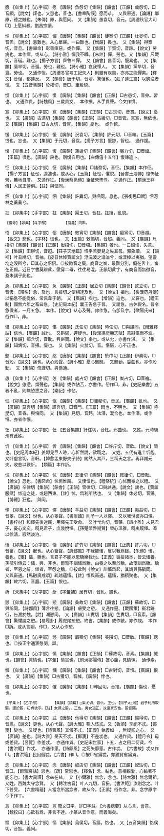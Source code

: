 <!-- { "loadSidebar": true } -->
愿	【卯集上】【心字部】	愿	【唐韻】魚怨切【集韻】【韻會】【正韻】虞怨切，□音願。【說文】謹也。又愨也，善也。【書臯陶謨】愿而恭。　又與原通。【論語】鄕原，德之賊也。【朱傳】原，與愿同。　又【集韻】愚袁切，音元。【周禮秋官大司□】上愿糾暴。劉昌宗讀。

惮	【卯集上】【心字部】	憚	【唐韻】【集韻】【韻會】徒案切【正韻】杜晏切，□音但。【說文】忌難也。从心單聲。一曰難也。【增韻】畏也。　又【集韻】得案切，音旦。【書畢命】彰善癉惡。或作憚。　又【集韻】丁賀切，音跢。【說文】勞病也。本作癉，或从心。【詩小雅】憚我不暇。【朱註】憚，勞也。又【集韻】尺戰切，音硟。難也。【揚子方言】齊魯曰憚。　又【韻會】昌善切。慢易也。　又【集韻】蕩旱切，音蜑。勞也，難也。【詩小雅】哀我憚人。　又【集韻】黨旱切，音亶。勞也。　又通作怛。【周禮冬官考工記矢人】則雖有疾風，亦弗之能憚矣。【釋文】音怛，都達反。　又【韻會】唐干切，音壇。驚怛也。【莊子達生篇】以鉤注者憚。　又【五音集韻】於權切，音□。車敝貌。

惯	【卯集上】【心字部】	慣	【廣韻】【集韻】【韻會】【正韻】□古患切，音丱。習也。　又通作貫。【詩魏風】三歲貫女。　本作摜。从手貫聲。今文作慣。

悹	【卯集上】【心字部】	悹	【唐韻】【集韻】【正韻】□古玩切，音貫。【說文】憂也。　又【廣韻】古滿切【集韻】【韻會】【正韻】古緩切，□音管。悹悹，無依也。　又【廣韻】【集韻】□古丸切，音官。【集韻】憂也。　或作悺。

愋	【卯集上】【心字部】	愋	【廣韻】況袁切。【集韻】許元切，□音暄。【玉篇】恨也，忘也。　又【集韻】于元切，音袁。【揚子方言】愋諒，智也。　通作諼。

愎	【卯集上】【心字部】	愎	【廣韻】蒲逼切【集韻】【韻會】弼力切，□音煏。【玉篇】很也。【廣韻】戾也。剛愎自用也。【左傳僖十五年】愎諫違卜。

怔	【卯集上】【心字部】	怔	【廣韻】【集韻】□諸盈切，音征。【集韻】本作佂。【揚子方言】佂伀，遑遽也。或从心。【玉篇】怔忪，懼貌。【晉書王濬傳】惶怖怔營，無地自厝。　又通作征。【後漢蔡邕傳】臣怔營怖悸。　亦通作正。【前漢王莽傳】人民正營俱。【註】與怔同。

怬	【卯集上】【心字部】	怬	【集韻】許異切，與呬同。息也。【張衡思□賦】怬河林之蓁蓁兮。

抂	【卯集中】【手字部】	抂	【集韻】渠王切，音狂。抂攘，亂貌。

	【備考】【卯集】【斗字部】		【龍龕】同斟。

怊	【卯集上】【心字部】	怊	【唐韻】敕宵切【集韻】【韻會】癡宵切，□音超。【說文】悲也。【字林】悵也。　又【玉篇】敕憍切，音超。義同。　又【廣韻】尺招切【集韻】【韻會】【正韻】蚩招切，□音弨。【集韻】奢也。一曰怊悵，失意。　又【集韻】田聊切，音迢。【莊子天地篇】怊乎若嬰兒之失其母。郭象讀。　又【韻補】叶丑鳩切，音抽。【皮日休悼賈誼文】浮沅波之潝洫兮，或漾棹以夷猶。望靈均之沒所兮，□其心之怊怊。◎按徵音之癡，商音之蚩，最難分別，癡在舌上，蚩在正齒。近日字書莫辨此，徹穿二母，往往易混。正韻切此字，有商音而無徵音，蓋未講乎此也。

急	【卯集上】【心字部】	急	【廣韻】【正韻】居立切【集韻】【韻會】訖立切，□音伋。【釋名】急，及也，言操切之使相逮及也。　又【說文】褊也。【後漢范丹傳】以狷急不能從俗，常佩韋于朝。　又【廣韻】疾也。【增韻】迫也。　又窘也。【禮王制】國無六年之畜曰急。【史記周本紀】囊王告急于晉。　又請急，古休假名。晉令急假者，一月五急。　本作。【說文】从心及聲。隸作急，刍卽及字。【歐陽氏曰】俗作□，非。

愖	【卯集上】【心字部】	愖	【廣韻】氏任切【集韻】時任切，□與諶同。【爾雅釋詁】信也。【廣韻】誠也。　又斟愖，遲疑也。【後漢馮衍顯志賦】意斟愖而不澹。　又【集韻】都含切，音耽。與媅同。【說文】樂也。或从冘，亦書作湛。　又【集韻】知鴆切，音揕。癡也。　又【集韻】火禁切，音。愖愖，心不正也。

慇	【卯集上】【心字部】	慇	【唐韻】【集韻】【韻會】於巾切【正韻】伊眞切，□音殷。【說文】痛也。从心殷聲。【詩小雅】憂心慇慇。　又慇勤，委曲也。亦作殷勤。　又【集韻】倚謹切。與懚通。

惉	【卯集上】【心字部】	惉	【集韻】處占切【韻會】【正韻】蚩占切，□音襜。【說文】惉懘，煩聲也。【集韻】或作怗苫，亦書作。俗作□，非。【史記樂書】五者不亂，則無惉懘之音。【樂記】作怗。

怋	【卯集上】【心字部】	怋	【廣韻】【集韻】□彌鄰切，音民。【廣韻】亂也。　又【廣韻】莫奔切【集韻】謨奔切，□音門。【玉篇】悶也，不明也。　又【集韻】呼昆切，音昏。與惛同。　又【集韻】見切，音麫。泫湣，混合也。本作湣。或作惽。亦省作怋。

忹	【卯集上】【心字部】	忹	【五音集韻】紆往切，音枉。邪曲也。　又姓。元時驍州有此姓。

忻	【卯集上】【心字部】	忻	【唐韻】【集韻】【韻會】□許斤切，音欣。【說文】闓也。【史記周本紀】姜嫄見巨人跡，心忻然說，欲踐之。　又姓。五代有進士忻彪。　又叶虛言切，音軒。【韓愈孟東野失子詩】闖然入其戸，三稱天之言。再拜謝元夫，收悲以歡忻。　【類篇】本作訢。

怵	【卯集上】【心字部】	怵	【唐韻】丑律切【集韻】【韻會】敕律切，□音黜。【說文】恐也。【書囧命】怵惕惟厲。　又悽愴也。【禮祭統】心怵而奉之以禮。　又【廣韻】辛律切【集韻】【韻會】【正韻】雪律切，□與訹通。【說文】誘也。【賈誼服賦】怵迫之徒，或趨西東。【註】怵，爲利所誘也。　又【集韻】休必切，音獝。【博雅】狂也。　與同。

怿	【卯集上】【心字部】	懌	【唐韻】羊益切【集韻】【韻會】【正韻】夷益切，□音睪。【說文】悅也。从心睪聲。【書康誥】則予一人以懌。　又以我悅彼亦曰懌。【書梓材】和懌先後迷民，用懌先王受命。　又叶弋灼切，音藥。【詩小雅】未見君子，憂心奕奕。旣見君子，庶幾悅懌。【孫楚榮啓期贊】榮心溫雅，旣夷旣懌。濁以徐淸，寂然淡泊。

慉	【卯集上】【心字部】	慉	【廣韻】許竹切【集韻】【韻會】【正韵】許六切，□音畜。【說文】起也。从心畜聲。【詩邶風】不我能慉，反以我爲讎。【朱傳】慉，養也。【箋】慉，驕也。言君子不能以恩驕樂我也。【正義】徧撿諸本，皆云慉養。孫毓引傳云：慉，興，非也。爾雅不訓慉爲驕，由養之以至於驕，故箋訓爲驕。驕者，至恩之辭。讎者，至怨之稱。◎按此則《說文》訓慉爲起，其譌與孫毓同。　又與畜通。【馬融廣成頌】疏越蘊慉。【註】慉與畜通。蘊慉，猶積聚也。　又【集韻】敕六切，音矗。【玉篇】恨也。

紤	【未集中】【糸字部】	紤	【字彙補】居有切，音糺。鏡也。

愬	【卯集上】【心字部】	愬	【廣韻】桑故切【集韻】【韻會】【正韻】蘇故切，□與訴同。【詩邶風】薄言往愬。【論語】膚受之愬。　又通作遡。【戰國策】衞君跣行，告溯於魏。【註】溯愬同。　又【廣韻】山責切【集韻】色責切，□音索。【韻會】驚懼謂之愬。【易履卦】履虎尾愬愬。終吉。【集韻】或作虩。亦作覤。　本作□訴。或从言朔，作□，又从心作愬。

慜	【卯集上】【心字部】	慜	【廣韻】眉殞切【集韻】美隕切，□音敏。【廣韻】聰也。◎按正字通溷愍閔，誤。

愫	【卯集上】【心字部】	愫	【集韻】【韻會】【正韻】□蘇故切，音素。【集韻】誠也。【韻會】眞情也。【字彙】情實也。【前漢鄒陽傳】披心腹，見情愫。　通作素。

慖	【卯集上】【心字部】	慖	【廣韻】【集韻】【韻會】□古對切，音憒。【廣韻】恨也。　又【廣韻】【集韻】□古獲切，音馘。【廣韻】悖也。

慛	【卯集上】【心字部】	慛	【廣韻】【集韻】□昨回切，音摧。【廣韻】傷也，憂也。

	【子集上】【乙字部】		【集韻】【類篇】□渠尤切，音仇。正也。【揚子太□經】君子利用取媐，謹於媐，初貞後寧。【註】女謂之媐。，正也。男女道正，故室家安也。媐音熙。

忒	【卯集上】【心字部】	忒	【唐韻】他得切【集韻】【韻會】【正韻】惕得切，□音慝。【說文】更也。从心弋聲。【詩大雅】鞠人忮忒。又【魯頌】享祀不忒。【鄭箋】變也。　又疑也。【詩曹風】其儀不忒。【正義】執義如一，無疑貳之心。　又【廣韻】差也。【詩大雅】昊天不忒。【鄭箋】不差忒也。　又通作貸。【禮月令】毋或差貸。【呂覽】作差忒。　亦通作貣。【史記宋世家】卜五，占之用二衍貣。今【書洪範】作忒。　亦通作慝。【詩鄘風】之死矢靡慝。古作忒。　【六書故】忒又作□。【書洪範】民用僭忒。【六書】作□。◎按□省爲忒，亦猶貸省爲貣。

念	【卯集上】【心字部】	念	【唐韻】奴店切【集韻】【韻會】【正韻】奴玷切，□音□。【爾雅釋詁】思也。【疏】常思也。【釋名】念，黏也。意相親愛，心黏著不能忘也。【書大禹謨】念兹在兹。　又【小爾雅】無念，念也。【詩大雅】無念爾祖。　又姓。西魏太守念賢。　又【轉注古音】叶人九切，音狃。【書洪範】汝則念之。叶下咎受。　【六書精蘊】人當念所當念者，故从今。【正譌】俗作念，非。念字原字今下作丅。

悥	【卯集上】【心字部】	悥	籀文□字。詳□字註。【六書總要】从心言，會意。【魏挍曰】心欲有爲，非言不達。小篆从音作意，而義晦矣。

慪	【卯集上】【心字部】	慪	【集韻】烏侯切，音謳。恪也。　又【五音集韻】恪侯切，音摳。義同。

